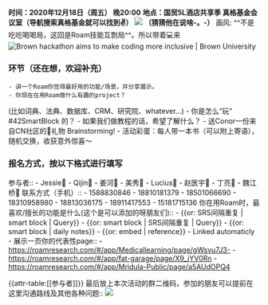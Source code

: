 **时间：2020年12月18日（周五） 晚20:00**
**地点：国贸5L酒店共享季 真格基金会议室（导航搜索真格基金就可以找到✌️）**
![](https://firebasestorage.googleapis.com/v0/b/firescript-577a2.appspot.com/o/imgs%2Fapp%2FRoamCN%2FMt5jkUyJY8.gif?alt=media&token=e74444c2-9f87-4949-8a73-5ea1cbe7f3d7)
__（猜猜他在说啥-。-）__
画风: ^^不是吃吃喝喝局，这回是Roam技能互剽局^^。所以带着💻来
![Brown hackathon aims to make coding more inclusive | Brown University](https://www.brown.edu/sites/g/files/dprerj316/files/styles/wide_xlrg/public/2019-05/Hack-a-thon2016_03.jpg?h=08de3a47&itok=C2Y_aZeA)

### **环节（还在想，欢迎补充）**
    - 讲一个Roam你觉得最好用的功能/场景，并分享展示。
    - 你现在在用Roam做什么有趣的project？
(比如词典、法典、数据库、CRM、研究院、whatever...)
    - 你是怎么“玩” #42SmartBlock 的？
    - 如果我们做教程的话，希望了解什么？
    - 送Conor一份来自CN社区的🎄礼物 Brainstorming!
    - 活动彩蛋：每人带一本书（可以附上寄语），随机交换，收获意外惊喜～


### 报名方式，按以下格式进行填写
参与者::
    - Jessie👧
    - Qijin👧
    - 姜河👦
    - 美秀👧
    - Lucius👦
    - 赵医宇👦
    - 丁亮👦
    - 魏江桥👦
联系方式（手机）:: 
    - 1588830846
    - 18810181379
    - 18501066690
    - 18310958980
    - 18813036175
    - 18911417553
    - 15181715136
你在用Roam时，最喜欢/擅长的功能是什么(这个是可以添加的呀朋友们)::
    - {{or: SRS间隔重复 | smart block | Query}}
    - {{or: smart block | SRS间隔重复 | Query}}
    - {{or: smart block | daily notes}}
    - {{or: embed | reference}}
    - Linked automaticly
    - 
展示一页你的代表性page::
    - https://roamresearch.com/#/app/Medicallearning/page/gWsvu7J3-
    - https://roamresearch.com/#/app/fat-garage/page/X9_jYV0Rn
    - https://roamresearch.com/#/app/Mridula-Public/page/a5AUdOPQ4

{{attr-table:[[参与者]]}}
最后放上本次活动的群二维码，参加的朋友可以提前在这里沟通路线及其他各种问题::
![](https://firebasestorage.googleapis.com/v0/b/firescript-577a2.appspot.com/o/imgs%2Fapp%2FRoamCN%2FCCTWpAEHAY.png?alt=media&token=da8be65f-7bb6-4c01-a5da-2a2785a0a31d)

